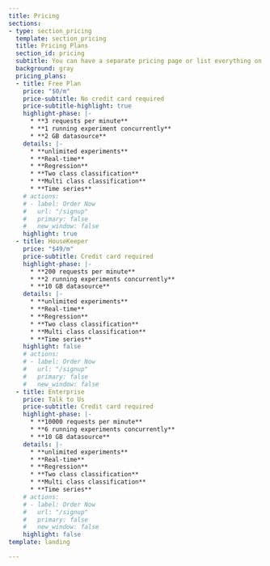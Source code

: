 ```yaml
---
title: Pricing
sections:
- type: section_pricing
  template: section_pricing
  title: Pricing Plans
  section_id: pricing
  subtitle: You can have a separate pricing page or list everything on the home page.
  background: gray
  pricing_plans:
  - title: Free Plan
    price: "$0/m"
    price-subtitle: No credit card required
    price-subtitle-highlight: true
    highlight-phase: |-
      * **3 requests per minute**
      * **1 running experiment concurrently**
      * **2 GB datasource**
    details: |-
      * **unlimited experiments**
      * **Real-time**
      * **Regression**
      * **Two class classification** 
      * **Multi class classification** 
      * **Time series**
    # actions:
    # - label: Order Now
    #   url: "/signup"
    #   primary: false
    #   new_window: false
    highlight: true
  - title: HouseKeeper
    price: "$49/m"
    price-subtitle: Credit card required
    highlight-phase: |-
      * **200 requests per minute**
      * **2 running experiments concurrently**
      * **10 GB datasource**
    details: |-
      * **unlimited experiments**
      * **Real-time**
      * **Regression**
      * **Two class classification** 
      * **Multi class classification** 
      * **Time series**
    highlight: false
    # actions:
    # - label: Order Now
    #   url: "/signup"
    #   primary: false
    #   new_window: false
  - title: Enterprise
    price: Talk to Us
    price-subtitle: Credit card required
    highlight-phase: |-
      * **10000 requests per minute**
      * **6 running experiments concurrently**
      * **10 GB datasource**
    details: |-
      * **unlimited experiments**
      * **Real-time**
      * **Regression**
      * **Two class classification** 
      * **Multi class classification** 
      * **Time series**
    # actions:
    # - label: Order Now
    #   url: "/signup"
    #   primary: false
    #   new_window: false
    highlight: false
template: landing

---
```

